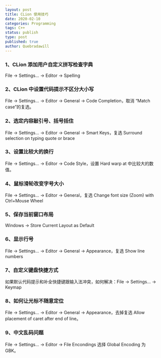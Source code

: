 ```yaml
---
layout: post
title: CLion 使用技巧
date: 2020-02-10
categories: Programming
tags: C++
status: publish
type: post
published: true
author: Quebradawill
---
```


### 1、CLion 添加用户自定义拼写检查字典

File $\to$ Settings... $\to$ Editor $\to$ Spelling

### 2、CLion 中设置代码提示不区分大小写

File $\to$ Settings... $\to$ Editor $\to$ General $\to$ Code Completion，取消 “Match case”的复选。

### 2、选定内容敲引号、括号括住

File $\to$ Settings... $\to$ Editor $\to$ General $\to$ Smart Keys，复选 Surround selection on typing quote or brace

### 3、设置比较大的换行

File $\to$ Settings... $\to$ Editor $\to$ Code Style，设置 Hard warp at 中比较大的数值。

### 4、鼠标滑轮改变字号大小

File $\to$ Settings... $\to$ Editor $\to$ General，复选 Change font size (Zoom) with Ctrl+Mouse Wheel

### 5、保存当前窗口布局

Windows $\to$ Store Current Layout as Default

### 6、显示行号

File $\to$ Settings... $\to$ Editor $\to$ General $\to$ Appearance，复选 Show line numbers

### 7、自定义键盘快捷方式

如果默认代码提示和补全快捷键跟输入法冲突，如何解决：File $\to$ Settings... $\to$ Keymap

### 8、如何让光标不随意定位

File $\to$ Settings... $\to$ Editor $\to$ General $\to$ Appearance，去掉复选 Allow placement of caret after end of line。

### 9、中文乱码问题

File $\to$ Settings... $\to$ Editor $\to$ File Encondings 选择 Global Encoding 为 GBK。